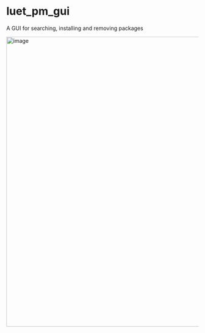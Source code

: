 # luet_pm_gui
A GUI for searching, installing and removing packages

<img width="1132" height="759" alt="image" src="https://github.com/user-attachments/assets/46903acb-62bf-47b3-b474-cc645d5154d9" />
